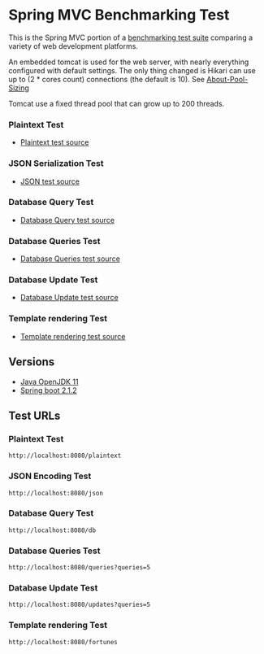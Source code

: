 # Spring MVC Benchmarking Test

This is the Spring MVC portion of a [benchmarking test suite](../) comparing a variety of web development platforms.

An embedded tomcat is used for the web server, with nearly everything configured with default settings. The only thing changed is Hikari can use up to (2 * cores count) connections (the default is 10). See [About-Pool-Sizing](https://github.com/brettwooldridge/HikariCP/wiki/About-Pool-Sizing)

Tomcat use a fixed thread pool that can grow up to 200 threads.

### Plaintext Test

* [Plaintext test source](src/main/java/hello/HelloController.java)

### JSON Serialization Test

* [JSON test source](src/main/java/hello/HelloController.java)

### Database Query Test

* [Database Query test source](src/main/java/hello/HelloController.java)

### Database Queries Test

* [Database Queries test source](src/main/java/hello/HelloController.java)

### Database Update Test

* [Database Update test source](src/main/java/hello/HelloController.java)

### Template rendering Test

* [Template rendering test source](src/main/java/hello/HelloController.java)

## Versions

* [Java OpenJDK 11](http://openjdk.java.net/)
* [Spring boot 2.1.2](https://spring.io/projects/spring-boot)

## Test URLs

### Plaintext Test

    http://localhost:8080/plaintext

### JSON Encoding Test

    http://localhost:8080/json

### Database Query Test

    http://localhost:8080/db

### Database Queries Test

    http://localhost:8080/queries?queries=5

### Database Update Test

    http://localhost:8080/updates?queries=5

### Template rendering Test

    http://localhost:8080/fortunes
